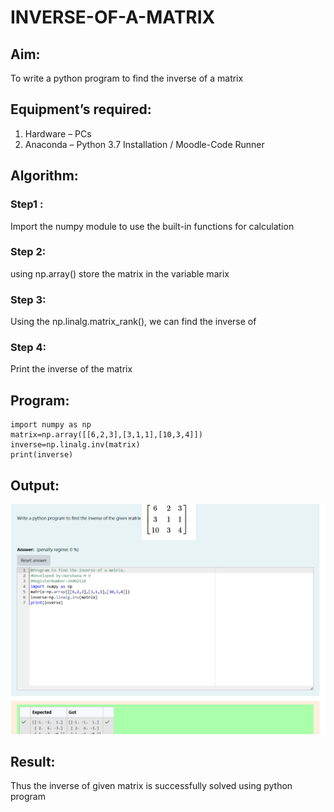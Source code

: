 # INVERSE-OF-A-MATRIX
## Aim:
To write a python program to find the inverse of a matrix
## Equipment’s required:
1. 	Hardware – PCs
2. 	Anaconda – Python 3.7 Installation / Moodle-Code Runner
## Algorithm:
### Step1 :
 Import the numpy module to use the built-in functions for calculation

### Step 2:
using np.array() store the matrix in the variable marix

### Step 3:
Using the np.linalg.matrix_rank(), we can find the inverse of 
### Step 4:
Print the inverse of the matrix


## Program:
```
import numpy as np
matrix=np.array([[6,2,3],[3,1,1],[10,3,4]])
inverse=np.linalg.inv(matrix)
print(inverse)
```

## Output:
![output](<Screenshot 2024-11-25 221357-1.png>)
## Result:
Thus the inverse of given matrix is successfully solved using python program

